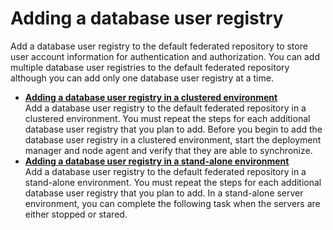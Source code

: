 # Adding a database user registry

Add a database user registry to the default federated repository to store user account information for authentication and authorization. You can add multiple database user registries to the default federated repository although you can add only one database user registry at a time.

-   **[Adding a database user registry in a clustered environment](../config/add_db_usr_reg_clus.md)**  
Add a database user registry to the default federated repository in a clustered environment. You must repeat the steps for each additional database user registry that you plan to add. Before you begin to add the database user registry in a clustered environment, start the deployment manager and node agent and verify that they are able to synchronize.
-   **[Adding a database user registry in a stand-alone environment](../config/add_db_usr_reg_stdal.md)**  
Add a database user registry to the default federated repository in a stand-alone environment. You must repeat the steps for each additional database user registry that you plan to add. In a stand-alone server environment, you can complete the following task when the servers are either stopped or stared.



